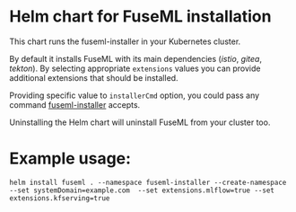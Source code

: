 # Helm chart for FuseML installation

This chart runs the fuseml-installer in your Kubernetes cluster.

By default it installs FuseML with its main dependencies (*istio*, *gitea*, *tekton*). By selecting appropriate `extensions` values you can provide additional extensions that should be installed.

Providing specific value to `installerCmd` option, you could pass any command [fuseml-installer](https://github.com/fuseml/fuseml) accepts.

Uninstalling the Helm chart will uninstall FuseML from your cluster too.

# Example usage:

```
helm install fuseml . --namespace fuseml-installer --create-namespace --set systemDomain=example.com  --set extensions.mlflow=true --set extensions.kfserving=true
```
